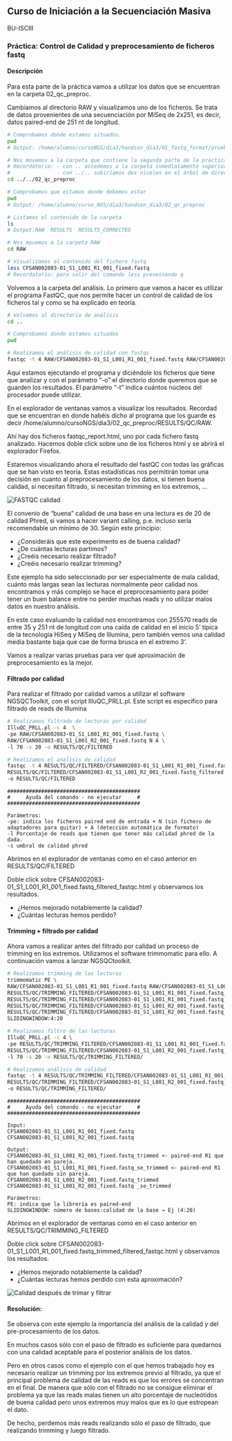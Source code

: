 ## Curso de Iniciación a la Secuenciación Masiva
BU-ISCIII

### Práctica: Control de Calidad y preprocesamiento de ficheros fastq

#### Descripción
Para esta parte de la práctica vamos a utilizar los datos que se encuentran en la carpeta 02_qc_preproc.

Cambiamos al directorio RAW y visualizamos uno de los ficheros. Se trata de datos provenientes de una secuenciación por MiSeq de 2x251, es decir, datos paired-end de 251 nt de longitud.

```bash
# Comprobamos donde estamos situados.
pwd
# Output: /home/alumno/cursoNGS/dia3/handson_dia3/01_fastq_format/prueba_454

# Nos movemos a la carpeta que contiene la segunda parte de la practica
# Recordatorio: - con .. accedemos a la carpeta inmediatamente superior a la que nos encontramos.
#               - con ../.. subiríamos dos niveles en el árbol de directorios.
cd ../../02_qc_preproc

# Comprobamos que estamos donde debemos estar
pwd
# Output: /home/alumno/curso_NGS/dia3/handson_dia3/02_qc_preproc

# Listamos el contenido de la carpeta
ls
# Output:RAW  RESULTS  RESULTS_CORRECTED

# Nos movemos a la carpeta RAW
cd RAW

# Visualizamos el contenido del fichero fastq
less CFSAN002083-01_S1_L001_R1_001_fixed.fastq
# Recordatorio: para salir del comando less preseinando q
```

Volvemos a la carpeta del análisis. Lo primero que vamos a hacer es utilizar el programa FastQC, que nos permite hacer un control de calidad de los ficheros tal y como se ha explicado en teoría.

```bash
# Volvemos al directorio de análisis
cd ..

# Comprobamos donde estamos situados
pwd

# Realizamos el análisis de calidad con fastqc
fastqc -t 4 RAW/CFSAN002083-01_S1_L001_R1_001_fixed.fastq RAW/CFSAN002083-01_S1_L001_R2_001_fixed.fastq -o RESULTS/QC/RAW
```

Aquí estamos ejecutando el programa y diciéndole los ficheros que tiene que analizar y con el parámetro “-o” el directorio donde queremos que se guarden los resultados. El parámetro “-t” indica cuántos núcleos del procesador puede utilizar.

En el explorador de ventanas vamos a visualizar los resultados. Recordad que se encuentran en donde habéis dicho al programa que los guarde es decir /home/alumno/cursoNGS/dia3/02_qc_preproc/RESULTS/QC/RAW.

Ahí hay dos ficheros fastqc_report.html, uno por cada fichero fastq analizado. Hacemos doble click sobre uno de los ficheros html y se abrirá el explorador Firefox.

Estaremos visualizando ahora el resultado del fastQC con todas las gráficas que se han visto en teoría. Estas estadísticas nos permitirán tomar una decisión en cuanto al preprocesamiento de los datos, si tienen buena calidad, si necesitan filtrado, si necesitan trimming en los extremos, ...

![FASTQC calidad](img/quality.png)

El convenio de “buena” calidad de una base en una lectura es de 20 de calidad Phred, si vamos a hacer variant calling, p.e. incluso sería recomendable un mínimo de 30. Según este principio:

* ¿Consideráis que este experimento es de buena calidad?
* ¿De cuántas lecturas partimos?
* ¿Creéis necesario realizar filtrado?
* ¿Creéis necesario realizar trimming?

Este ejemplo ha sido seleccionado por ser especialmente de mala calidad, cuánto más largas sean las lecturas normalmente peor calidad nos encontramos y más complejo se hace el preprocesamiento para poder tener un buen balance entre no perder muchas reads y no utilizar malos datos en nuestro análisis.

En este caso evaluando la calidad nos encontramos con 255570 reads de entre 35 y 251 nt de longitud con una caída de calidad en el inicio 5’ típica de la tecnología HiSeq y MiSeq de Illumina, pero también vemos una calidad media bastante baja que cae de forma brusca en el extremo 3’.

Vamos a realizar varias pruebas para ver qué aproximación de preprocesamiento es la mejor.

#### Filtrado por calidad

Para realizar el filtrado por calidad vamos a utilizar el software NGSQCToolkit, con el script IlluQC_PRLL.pl. Este script es específico para filtrado de reads de Illumina

```bash
# Realizamos filtrado de lecturas por calidad
IlluQC_PRLL.pl -c 4  \
-pe RAW/CFSAN002083-01_S1_L001_R1_001_fixed.fastq \
RAW/CFSAN002083-01_S1_L001_R2_001_fixed.fastq N A \
-l 70 -s 20 -o RESULTS/QC/FILTERED

# Realizamos el anaĺisis de calidad
fastqc -t 4 RESULTS/QC/FILTERED/CFSAN002083-01_S1_L001_R1_001_fixed.fastq_filtered \
RESULTS/QC/FILTERED/CFSAN002083-01_S1_L001_R2_001_fixed.fastq_filtered \
-o RESULTS/QC/FILTERED
```

```
###########################################
#     Ayuda del comando - no ejecutar     #
###########################################

Parámetros:
-pe: indica los ficheros paired end de entrada + N (sin fichero de adaptadores para quitar) + A (detección automática de formato)
-l Porcentaje de reads que tienen que tener más calidad phred de la dada.
-s umbral de calidad phred
```

Abrimos en el explorador de ventanas como en el caso anterior en RESULTS/QC/FILTERED

Doble click sobre CFSAN002083-01_S1_L001_R1_001_fixed.fastq_filtered_fastqc.html y observamos los resultados.
* ¿Hemos mejorado notablemente la calidad?
* ¿Cuántas lecturas hemos perdido?

#### Trimming + filtrado por calidad

Ahora vamos a realizar antes del filtrado por calidad un proceso de trimming en los extremos. Utilizamos el software trimmomatic para ello. A continuación vamos a lanzar NGSQCtoolkit.

```bash
# Realizamos trimming de las lecturas
trimmomatic PE \
RAW/CFSAN002083-01_S1_L001_R1_001_fixed.fastq RAW/CFSAN002083-01_S1_L001_R2_001_fixed.fastq \
RESULTS/QC/TRIMMING_FILTERED/CFSAN002083-01_S1_L001_R1_001_fixed.fastq_trimmed \
RESULTS/QC/TRIMMING_FILTERED/CFSAN002083-01_S1_L001_R1_001_fixed.fastq_se_trimmed \
RESULTS/QC/TRIMMING_FILTERED/CFSAN002083-01_S1_L001_R2_001_fixed.fastq_trimmed \
RESULTS/QC/TRIMMING_FILTERED/CFSAN002083-01_S1_L001_R2_001_fixed.fastq_se_trimmed \
SLIDINGWINDOW:4:20

# Realizamos filtro de las lecturas
IlluQC_PRLL.pl -c 4 \
-pe RESULTS/QC/TRIMMING_FILTERED/CFSAN002083-01_S1_L001_R1_001_fixed.fastq_trimmed \
RESULTS/QC/TRIMMING_FILTERED/CFSAN002083-01_S1_L001_R2_001_fixed.fastq_trimmed N A \
-l 70 -s 20 -o RESULTS/QC/TRIMMING_FILTERED/

# Realizamos análisis de calidad
fastqc -t 4 RESULTS/QC/TRIMMING_FILTERED/CFSAN002083-01_S1_L001_R1_001_fixed.fastq_trimmed_filtered \
RESULTS/QC/TRIMMING_FILTERED/CFSAN002083-01_S1_L001_R2_001_fixed.fastq_trimmed_filtered \
-o RESULTS/QC/TRIMMING_FILTERED/
```

```
###########################################
#     Ayuda del comando - no ejecutar     #
###########################################

Input:
CFSAN002083-01_S1_L001_R1_001_fixed.fastq
CFSAN002083-01_S1_L001_R2_001_fixed.fastq

Output:
CFSAN002083-01_S1_L001_R1_001_fixed.fastq_trimmed <- paired-end R1 que han quedado en pareja.
CFSAN002083-01_S1_L001_R1_001_fixed.fastq_se_trimmed <- paired-end R1 que han quedado sin pareja.
CFSAN002083-01_S1_L001_R2_001_fixed.fastq_trimmed
CFSAN002083-01_S1_L001_R2_001_fixed.fastq _se_trimmed

Parámetros:
PE: indica que la librería es paired-end
SLIDINGWINDOW: número de bases:calidad de la base → Ej (4:20)
```

Abrimos en el explorador de ventanas como en el caso anterior en  RESULTS/QC/TRIMMING_FILTERED

Doble click sobre CFSAN002083-01_S1_L001_R1_001_fixed.fastq_trimmed_filtered_fastqc.html y observamos los resultados.
* ¿Hemos mejorado notablemente la calidad?
* ¿Cuántas lecturas hemos perdido con esta aproximación?

![Calidad después de trimar y filtrar](img/quality_postprocessing.png)

#### Resolución:

Se observa con este ejemplo la importancia del análisis de la calidad y del pre-procesamiento de los datos.

En muchos casos sólo con el paso de filtrado es suficiente para quedarnos con una calidad aceptable para el posterior análisis de los datos.

Pero en otros casos como el ejemplo con el que hemos trabajado hoy es necesario realizar un trimming por los extremos previo al filtrado, ya que el principal problema de calidad de las reads es que los errores se concentran en el final. De manera que sólo con el filtrado no se consigue eliminar el problema ya que las reads malas tienen un alto porcentaje de nucleótidos de buena calidad pero unos extremos muy malos que es lo que estropean el dato.

De hecho, perdemos más reads realizando sólo el paso de filtrado, que realizando trimming y luego filtrado.
